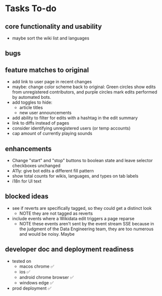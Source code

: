 # Tasks To-do

## core functionality and usability
* maybe sort the wiki list and languages

## bugs

## feature matches to original
* add link to user page in recent changes
* maybe: change color scheme back to original: Green circles show edits from unregistered contributors, and purple 
  circles mark edits performed by automated bots.
* add toggles to hide: 
  * article titles
  * new user announcements
* add ability to filter for edits with a hashtag in the edit summary
* link to diffs instead of pages
* consider identifying unregistered users (or temp accounts)
* cap amount of currently playing sounds

## enhancements
* Change "start" and "stop" buttons to boolean state and leave selector checkboxes unchanged
* A11y: give bot edits a different fill pattern
* show total counts for wikis, languages, and types on tab labels
* i18n for UI text

## blocked ideas
* see if reverts are specifically tagged, so they could get a distinct look
  * NOTE they are not tagged as reverts
* include events where a Wikidata edit triggers a page reparse
  * NOTE these events aren't sent by the event stream SSE because in the judgment of the Data Engineering team,
    they are too numerous and would be noisy. Maybe

## developer doc and deployment readiness
* tested on 
  * macos chrome ✅
  * ios ✅
  * android chrome browser ✅
  * windows edge ✅
* prod deployment ✅

